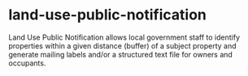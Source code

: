 land-use-public-notification
============================

Land Use Public Notification allows local government staff to identify properties within a given distance (buffer) of a subject property and generate mailing labels and/or a structured text file for owners and occupants.